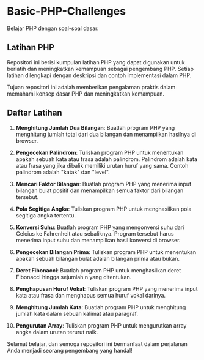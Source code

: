 # Basic-PHP-Challenges

Belajar PHP dengan soal-soal dasar.

## Latihan PHP

Repositori ini berisi kumpulan latihan PHP yang dapat digunakan untuk berlatih dan meningkatkan kemampuan sebagai pengembang PHP. Setiap latihan dilengkapi dengan deskripsi dan contoh implementasi dalam PHP.

Tujuan repositori ini adalah memberikan pengalaman praktis dalam memahami konsep dasar PHP dan meningkatkan kemampuan.

## Daftar Latihan

1. **Menghitung Jumlah Dua Bilangan**: Buatlah program PHP yang menghitung jumlah total dari dua bilangan dan menampilkan hasilnya di browser.

2. **Pengecekan Palindrom**: Tuliskan program PHP untuk menentukan apakah sebuah kata atau frasa adalah palindrom. Palindrom adalah kata atau frasa yang jika dibalik memiliki urutan huruf yang sama. Contoh palindrom adalah "katak" dan "level".

3. **Mencari Faktor Bilangan**: Buatlah program PHP yang menerima input bilangan bulat positif dan menampilkan semua faktor dari bilangan tersebut.

4. **Pola Segitiga Angka**: Tuliskan program PHP untuk menghasilkan pola segitiga angka tertentu.

5. **Konversi Suhu**: Buatlah program PHP yang mengonversi suhu dari Celcius ke Fahrenheit atau sebaliknya. Program tersebut harus menerima input suhu dan menampilkan hasil konversi di browser.

6. **Pengecekan Bilangan Prima**: Tuliskan program PHP untuk menentukan apakah sebuah bilangan bulat adalah bilangan prima atau bukan.

7. **Deret Fibonacci**: Buatlah program PHP untuk menghasilkan deret Fibonacci hingga sejumlah n yang ditentukan.

8. **Penghapusan Huruf Vokal**: Tuliskan program PHP yang menerima input kata atau frasa dan menghapus semua huruf vokal darinya.

9. **Menghitung Jumlah Kata**: Buatlah program PHP untuk menghitung jumlah kata dalam sebuah kalimat atau paragraf.

10. **Pengurutan Array**: Tuliskan program PHP untuk mengurutkan array angka dalam urutan terurut naik.


Selamat belajar, dan semoga repositori ini bermanfaat dalam perjalanan Anda menjadi seorang pengembang yang handal!
